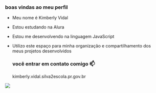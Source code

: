 ### boas vindas ao meu perfil 

- Meu nome é Kimberly Vidal 

- Estou estudando na Alura 
- Estou me desenvolvendo na linguagem JavaScript 
- Utilizo este espaço para minha organização e compartilhamento dos meus projetos desenvolvidos

  ### você entrar em contato comigo 📫

  kimberly.vidal.silva2escola.pr.gov.br

![](https://media.tenor.com/i7llTDaTPtUAAAAM/naruto.gif)

